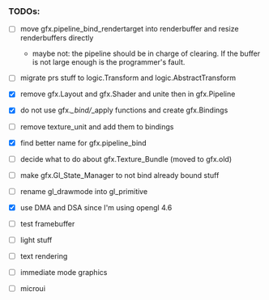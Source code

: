 ### TODOs:

- [ ] move gfx.pipeline_bind_rendertarget into renderbuffer and resize renderbuffers directly
    - maybe not: the pipeline should be in charge of clearing. If the buffer is not large enough is the programmer's fault.
- [ ] migrate prs stuff to logic.Transform and logic.AbstractTransform
- [X] remove gfx.Layout and gfx.Shader and unite then in gfx.Pipeline
- [X] do not use gfx.*_bind/*_apply functions and create gfx.Bindings
- [ ] remove texture_unit and add them to bindings
- [X] find better name for gfx.pipeline_bind
- [ ] decide what to do about gfx.Texture_Bundle (moved to gfx.old)
- [ ] make gfx.Gl_State_Manager to not bind already bound stuff
- [ ] rename gl_drawmode into gl_primitive
- [X] use DMA and DSA since I'm using opengl 4.6
- [ ] test framebuffer

- [ ] light stuff

- [ ] text rendering
- [ ] immediate mode graphics
- [ ] microui